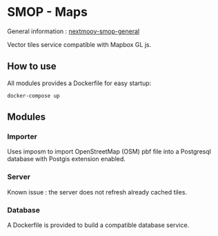 # SMOP - Maps

General information : [nextmoov-smop-general](https://github.com/nextmoov/nextmoov-smop-general)

Vector tiles service compatible with Mapbox GL js.

## How to use

All modules provides a Dockerfile for easy startup:

```
docker-compose up
```

## Modules

### Importer

Uses imposm to import OpenStreetMap (OSM) pbf file into a Postgresql database with Postgis extension enabled.

### Server

Known issue : the server does not refresh already cached tiles.

### Database

A Dockerfile is provided to build a compatible database service.
